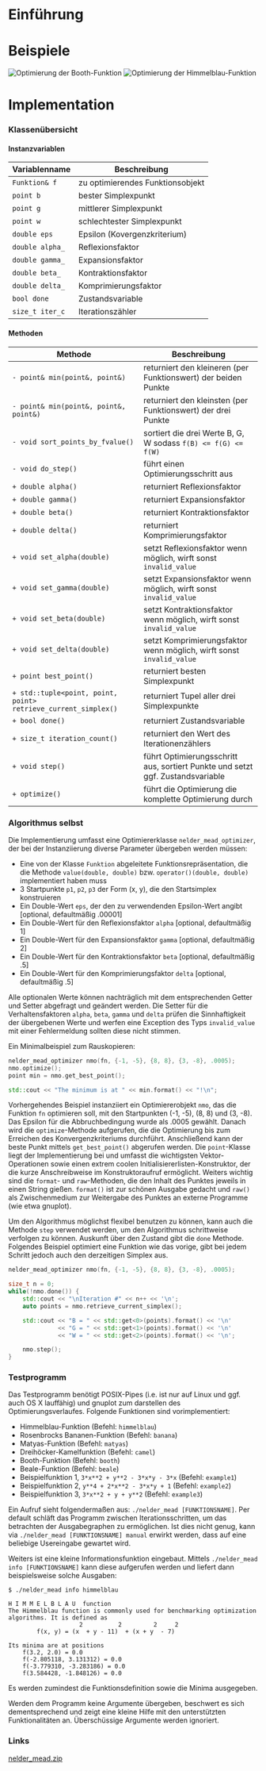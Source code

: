 # Einführung

# Beispiele

![Optimierung der Booth-Funktion](img/nmo/booth.gif "Booth Funktion")
![Optimierung der Himmelblau-Funktion](img/nmo/himmelblau.gif "Himmelblau Funktion")

# Implementation

### Klassenübersicht

#### Instanzvariablen

| Variablenname   | Beschreibung                     |
| --------------- | -------------------------------- |
| `Funktion& f`   | zu optimierendes Funktionsobjekt |
| `point b`       | bester Simplexpunkt              |
| `point g`       | mittlerer Simplexpunkt           |
| `point w`       | schlechtester Simplexpunkt       |
| `double eps`    | Epsilon (Kovergenzkriterium)     |
| `double alpha_` | Reflexionsfaktor                 |
| `double gamma_` | Expansionsfaktor                 |
| `double beta_`  | Kontraktionsfaktor               |
| `double delta_` | Komprimierungsfaktor             |
| `bool done`     | Zustandsvariable                 |
| `size_t iter_c` | Iterationszähler                 |

#### Methoden

| Methode                                                        | Beschreibung                                                                   |
| -------------------------------------------------------------- | ------------------------------------------------------------------------------ |
| `- point& min(point&, point&)`                                 | returniert den kleineren (per Funktionswert) der beiden Punkte                 |
| `- point& min(point&, point&, point&)`                         | returniert den kleinsten (per Funktionswert) der drei Punkte                   |
| `- void sort_points_by_fvalue()`                               | sortiert die drei Werte B, G, W sodass `f(B) <= f(G) <= f(W)`                  |
| `- void do_step()`                                             | führt einen Optimierungsschritt aus                                            |
| `+ double alpha()`                                             | returniert Reflexionsfaktor                                                    |
| `+ double gamma()`                                             | returniert Expansionsfaktor                                                    |
| `+ double beta()`                                              | returniert Kontraktionsfaktor                                                  |
| `+ double delta()`                                             | returniert Komprimierungsfaktor                                                |
| `+ void set_alpha(double)`                                     | setzt Reflexionsfaktor wenn möglich, wirft sonst `invalid_value`               |
| `+ void set_gamma(double)`                                     | setzt Expansionsfaktor wenn möglich, wirft sonst `invalid_value`               |
| `+ void set_beta(double)`                                      | setzt Kontraktionsfaktor wenn möglich, wirft sonst `invalid_value`             |
| `+ void set_delta(double)`                                     | setzt Komprimierungsfaktor wenn möglich, wirft sonst `invalid_value`           |
| `+ point best_point()`                                         | returniert besten Simplexpunkt                                                 |
| `+ std::tuple<point, point, point> retrieve_current_simplex()` | returniert Tupel aller drei Simplexpunkte                                      |
| `+ bool done()`                                                | returniert Zustandsvariable                                                    |
| `+ size_t iteration_count()`                                   | returniert den Wert des Iterationenzählers                                     |
| `+ void step()`                                                | führt Optimierungsschritt aus, sortiert Punkte und setzt ggf. Zustandsvariable |
| `+ optimize()`                                                 | führt die Optimierung die komplette Optimierung durch                          |

### Algorithmus selbst

Die Implementierung umfasst eine Optimiererklasse `nelder_mead_optimizer`, der bei
der Instanziierung diverse Parameter übergeben werden müssen:

* Eine von der Klasse `Funktion` abgeleitete Funktionsrepräsentation, die die
  Methode `value(double, double)` bzw. `operator()(double, double)` implementiert
  haben muss
* 3 Startpunkte `p1`, `p2`, `p3` der Form (x, y), die den Startsimplex konstruieren
* Ein Double-Wert `eps`, der den zu verwendenden Epsilon-Wert angibt [optional,
  defaultmäßig .00001]
* Ein Double-Wert für den Reflexionsfaktor `alpha` [optional, defaultmäßig 1]
* Ein Double-Wert für den Expansionsfaktor `gamma` [optional, defaultmäßig 2]
* Ein Double-Wert für den Kontraktionsfaktor `beta` [optional, defaultmäßig .5]
* Ein Double-Wert für den Komprimierungsfaktor `delta` [optional, defaultmäßig .5]

Alle optionalen Werte können nachträglich mit dem entsprechenden Getter und
Setter abgefragt und geändert werden. Die Setter für die Verhaltensfaktoren
`alpha`, `beta`, `gamma` und `delta` prüfen die Sinnhaftigkeit der übergebenen
Werte und werfen eine Exception des Typs `invalid_value` mit einer
Fehlermeldung sollten diese nicht stimmen.

Ein Minimalbeispiel zum Rauskopieren:

```c++
nelder_mead_optimizer nmo(fn, {-1, -5}, {8, 8}, {3, -8}, .0005);
nmo.optimize();
point min = nmo.get_best_point();

std::cout << "The minimum is at " << min.format() << "!\n";
```

Vorhergehendes Beispiel instanziiert ein Optimiererobjekt `nmo`, das die
Funktion `fn` optimieren soll, mit den Startpunkten (-1, -5), (8, 8) und (3,
-8). Das Epsilon für die Abbruchbedingung wurde als .0005 gewählt. Danach wird
die `optimize`-Methode aufgerufen, die die Optimierung bis zum Erreichen des
Konvergenzkriteriums durchführt. Anschließend kann der beste Punkt mittels
`get_best_point()` abgerufen werden. Die `point`-Klasse liegt der
Implementierung bei und umfasst die wichtigsten Vektor-Operationen sowie einen
extrem coolen Initialisiererlisten-Konstruktor, der die kurze Anschreibweise im
Konstruktoraufruf ermöglicht. Weiters wichtig sind die `format`- und
`raw`-Methoden, die den Inhalt des Punktes jeweils in einen String gießen.
`format()` ist zur schönen Ausgabe gedacht und `raw()` als Zwischenmedium zur
Weitergabe des Punktes an externe Programme (wie etwa gnuplot).

Um den Algorithmus möglichst flexibel benutzen zu können, kann auch die Methode
`step` verwendet werden, um den Algorithmus schrittweise verfolgen zu können.
Auskunft über den Zustand gibt die `done` Methode. Folgendes Beispiel optimiert
eine Funktion wie das vorige, gibt bei jedem Schritt jedoch auch den
derzeitigen Simplex aus.

```c++
nelder_mead_optimizer nmo(fn, {-1, -5}, {8, 8}, {3, -8}, .0005);

size_t n = 0;
while(!nmo.done()) {
    std::cout << "\nIteration #" << n++ << '\n';
    auto points = nmo.retrieve_current_simplex();

    std::cout << "B = " << std::get<0>(points).format() << '\n'
              << "G = " << std::get<1>(points).format() << '\n'
              << "W = " << std::get<2>(points).format() << '\n';

    nmo.step();
}
```

### Testprogramm

Das Testprogramm benötigt POSIX-Pipes (i.e. ist nur auf Linux und ggf. auch OS
X lauffähig) und gnuplot zum darstellen des Optimierungsverlaufes. Folgende
Funktionen sind vorimplementiert:

* Himmelblau-Funktion (Befehl: `himmelblau`)
* Rosenbrocks Bananen-Funktion (Befehl: `banana`)
* Matyas-Funktion (Befehl: `matyas`)
* Dreihöcker-Kamelfunktion (Befehl: `camel`)
* Booth-Funktion (Befehl: `booth`)
* Beale-Funktion (Befehl: `beale`)
* Beispielfunktion 1, `3*x**2 + y**2 - 3*x*y - 3*x` (Befehl: `example1`)
* Beispielfunktion 2, `y**4 + 2*x**2 - 3*x*y + 1` (Befehl: `example2`)
* Beispielfunktion 3, `3*x**2 + y + y**2` (Befehl: `example3`)

Ein Aufruf sieht folgendermaßen aus: `./nelder_mead [FUNKTIONSNAME]`. Per
default schläft das Programm zwischen Iterationsschritten, um das betrachten
der Ausgabegraphen zu ermöglichen. Ist dies nicht genug, kann via
`./nelder_mead [FUNKTIONSNAME] manual` erwirkt werden, dass auf eine beliebige
Usereingabe gewartet wird.

Weiters ist eine kleine Informationsfunktion eingebaut. Mittels `./nelder_mead
info [FUNKTIONSNAME]` kann diese aufgerufen werden und liefert dann
beispielsweise solche Ausgaben:

```
$ ./nelder_mead info himmelblau

H I M M E L B L A U  function
The Himmelblau function is commonly used for benchmarking optimization
algorithms. It is defined as
                    2          2         2     2
        f(x, y) = (x  + y - 11)  + (x + y  - 7)

Its minima are at positions
    f(3.2, 2.0) = 0.0
    f(-2.805118, 3.131312) = 0.0
    f(-3.779310, -3.283186) = 0.0
    f(3.584428, -1.848126) = 0.0
```
Es werden zumindest die Funktionsdefinition sowie die Minima ausgegeben.

Werden dem Programm keine Argumente übergeben, beschwert es sich
dementsprechend und zeigt eine kleine Hilfe mit den unterstützten
Funktionalitäten an. Überschüssige Argumente werden ignoriert.

### Links

[nelder_mead.zip](https://github.com/burnoutberni/univie-ops/blob/master/src/nelder_mead.zip?raw=true)
